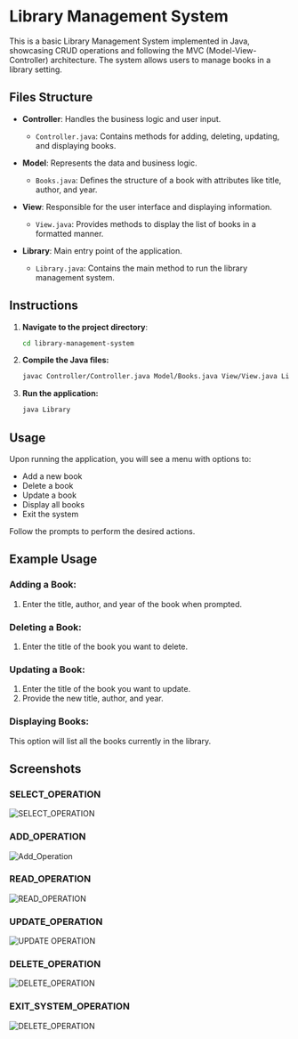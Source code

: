 # Library Management System

This is a basic Library Management System implemented in Java, showcasing CRUD operations and following the MVC (Model-View-Controller) architecture. The system allows users to manage books in a library setting.

## Files Structure

- **Controller**: Handles the business logic and user input.
  - `Controller.java`: Contains methods for adding, deleting, updating, and displaying books.
  
- **Model**: Represents the data and business logic.
  - `Books.java`: Defines the structure of a book with attributes like title, author, and year.
  
- **View**: Responsible for the user interface and displaying information.
  - `View.java`: Provides methods to display the list of books in a formatted manner.
  
- **Library**: Main entry point of the application.
  - `Library.java`: Contains the main method to run the library management system.

## Instructions

1. **Navigate to the project directory**:

   ```bash
   cd library-management-system
   
2. **Compile the Java files:**
   ```bash
   javac Controller/Controller.java Model/Books.java View/View.java Library.java

3. **Run the application:**
   ```bash
   java Library 
   

## Usage

Upon running the application, you will see a menu with options to:

- Add a new book
- Delete a book
- Update a book
- Display all books
- Exit the system

Follow the prompts to perform the desired actions.

## Example Usage

### Adding a Book:

1. Enter the title, author, and year of the book when prompted.

### Deleting a Book:

1. Enter the title of the book you want to delete.

### Updating a Book:

1. Enter the title of the book you want to update.
2. Provide the new title, author, and year.

### Displaying Books:

This option will list all the books currently in the library.

## Screenshots

### SELECT_OPERATION
![SELECT_OPERATION](https://github.com/Rohan-doshi01/Library_Management_System_Using_CRUD_Operation/blob/main/SELECTION_OF_CRUD_OPERATION.png)
### ADD_OPERATION
![Add_Operation](https://github.com/Rohan-doshi01/Library_Management_System_Using_CRUD_Operation/blob/main/ADD_OPERATION.png)

### READ_OPERATION
![READ_OPERATION](https://github.com/Rohan-doshi01/Library_Management_System_Using_CRUD_Operation/blob/main/READ_OPERATION.png)

### UPDATE_OPERATION
![UPDATE OPERATION](https://github.com/Rohan-doshi01/Library_Management_System_Using_CRUD_Operation/blob/main/UPDATED_OPERATION.png)

### DELETE_OPERATION
![DELETE_OPERATION](https://github.com/Rohan-doshi01/Library_Management_System_Using_CRUD_Operation/blob/main/DELETE_OPERATION.png)

### EXIT_SYSTEM_OPERATION
![DELETE_OPERATION](https://github.com/Rohan-doshi01/Library_Management_System_Using_CRUD_Operation/blob/main/EXIT_OPEERATION.png)


